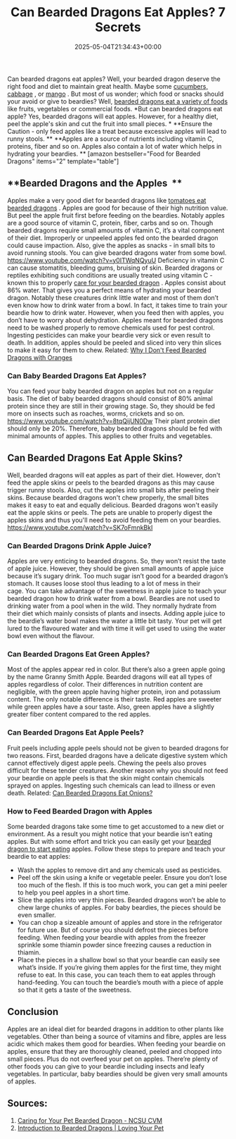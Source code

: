 ﻿---
layout: post
title: Can Bearded Dragons Eat Apples? 7 Secrets
date: '2025-05-04T21:34:43+00:00'
categories:
- Guide
- Lizard
tags: []
slug: /can-bearded-dragons-eat-apples/
lastmod: 2025-05-07T12:21:26+03:00
---

Can bearded dragons eat apples? Well, your bearded dragon deserve the right food and diet to maintain great health. Maybe some
[cucumbers,](https://pestpolicy.com/can-bearded-dragons-eat-cucumbers/)
[cabbage](https://pestpolicy.com/can-bearded-dragons-eat-cabbage/)
, or
[mango](https://pestpolicy.com/can-bearded-dragons-eat-mango/)
.
But most of us wonder; which food or snacks should your avoid or give to beardies? Well,
[bearded dragons eat a variety of foods](https://pestpolicy.com/what-do-bearded-dragons-eat/)
like fruits, vegetables or commercial foods.
*But can bearded dragons eat apple? Yes, bearded dragons will eat apples. However, for a healthy diet, peel the apple's skin and cut the fruit into small pieces. *
**Ensure the Caution - only feed apples like a treat because excessive apples will lead to runny stools. **
**Apples are a source of nutrients including vitamin C, proteins, fiber and so on. Apples also contain a lot of water which helps in hydrating your beardies. **
[amazon bestseller="Food for Bearded Dragons" items="2" template="table"]
## **Bearded Dragons and the Apples  **
Apples make a very good diet for bearded dragons like
[tomatoes eat bearded dragons](https://pestpolicy.com/can-bearded-dragons-eat-tomatoes/)
. Apples are good for because of their high nutrition value. But peel the apple fruit first before feeding on the beardies.
Notably apples are a good source of vitamin C, protein, fiber, carbs and so on. Though bearded dragons require small amounts of vitamin C, it’s a vital component of their diet.
Improperly or unpeeled apples fed onto the bearded dragon could cause impaction. Also, give the apples as snacks - in small bits to avoid running stools. You can give bearded dragons water from some bowl.
https://www.youtube.com/watch?v=y0ITWqNQyuU
Deficiency in vitamin C can cause stomatitis, bleeding gums, bruising of skin. Bearded dragons or reptiles exhibiting such conditions are usually treated using vitamin C - known this to properly
[care for your bearded dragon](http://www.animalplanet.com/pets/other-pets/bearded-dragon-stats-facts/)
.
Apples consist about 86% water. That gives you a perfect means of hydrating your bearded dragon. Notably these creatures drink little water and most of them don’t even know how to drink water from a bowl. In fact, it takes time to train your beardie how to drink water. However, when you feed then with apples, you don’t have to worry about dehydration.
Apples meant for bearded dragons need to be washed properly to remove chemicals used for pest control. Ingesting pesticides can make your beardie very sick or even result to death. In addition, apples should be peeled and sliced into very thin slices to make it easy for them to chew.
Related:
[Why I Don't Feed Bearded Dragons with Oranges](https://pestpolicy.com/can-bearded-dragons-eat-oranges/)
### **Can Baby Bearded Dragons Eat Apples?**
You can feed your baby bearded dragon on apples but not on a regular basis. The diet of baby bearded dragons should consist of 80% animal protein since they are still in their growing stage.
So, they should be fed more on insects such as roaches, worms, crickets and so on.
https://www.youtube.com/watch?v=8tqQijUN0Dw
Their plant protein diet should only be 20%. Therefore, baby bearded dragons should be fed with minimal amounts of apples. This applies to other fruits and vegetables.
## Can Bearded Dragons Eat Apple Skins?
Well, bearded dragons will eat apples as part of their diet. However, don't feed the apple skins or peels to the bearded dragons as this may cause trigger runny stools.
Also, cut the apples into small bits after peeling their skins. Because bearded dragons won't chew properly, the small bites makes it easy to eat and equally delicious.
Bearded dragons won't easily eat the apple skins or peels. The pets are unable to properly digest the apples skins and thus you'll need to avoid feeding them on your beardies.
https://www.youtube.com/watch?v=SK7oFmnkBkI
### **Can Bearded Dragons Drink Apple Juice?**
Apples are very enticing to bearded dragons. So, they won’t resist the taste of apple juice. However, they should be given small amounts of apple juice because it’s sugary drink.
Too much sugar isn’t good for a bearded dragon’s stomach. It causes loose stool thus leading to a lot of mess in their cage. You can take advantage of the sweetness in apple juice to teach your bearded dragon how to drink water from a bowl.
Beardies are not used to drinking water from a pool when in the wild. They normally hydrate from their diet which mainly consists of plants and insects.
Adding apple juice to the beardie’s water bowl makes the water a little bit tasty. Your pet will get lured to the flavoured water and with time it will get used to using the water bowl even without the flavour.
### **Can Bearded Dragons Eat Green Apples?**
Most of the apples appear red in color. But there’s also a green apple going by the name Granny Smith Apple. Bearded dragons will eat all types of apples regardless of color.
Their differences in nutrition content are negligible, with the green apple having higher protein, iron and potassium content.
The only notable difference is their taste. Red apples are sweeter while green apples have a sour taste. Also, green apples have a slightly greater fiber content compared to the red apples.
### **Can Bearded Dragons Eat Apple Peels?**
Fruit peels including apple peels should not be given to bearded dragons for two reasons. First, bearded dragons have a delicate digestive system which cannot effectively digest apple peels. Chewing the peels also proves difficult for these tender creatures.
Another reason why you should not feed your beardie on apple peels is that the skin might contain chemicals sprayed on apples. Ingesting such chemicals can lead to illness or even death.
Related:
[Can Bearded Dragons Eat Onions?](https://pestpolicy.com/can-bearded-dragons-eat-onions/)
### **How to Feed Bearded Dragon with Apples**
Some bearded dragons take some time to get accustomed to a new diet or environment. As a result you might notice that your beardie isn’t eating apples.
But with some effort and trick you can easily get your
[bearded dragon to start eating](https://pestpolicy.com/can-bearded-dragons-eat-mango/)
apples. Follow these steps to prepare and teach your beardie to eat apples:
- Wash the apples to remove dirt and any chemicals used as pesticides.
- Peel off the skin using a knife or vegetable peeler. Ensure you don’t lose too much of the flesh. If this is too much work, you can get a mini peeler to help you peel apples in a short time.
- Slice the apples into very thin pieces. Bearded dragons won’t be able to chew large chunks of apples. For baby beardies, the pieces should be even smaller.
- You can chop a sizeable amount of apples and store in the refrigerator for future use. But of course you should defrost the pieces before feeding. When feeding your beardie with apples from the freezer sprinkle some thiamin powder since freezing causes a reduction in thiamin.
- Place the pieces in a shallow bowl so that your beardie can easily see what’s inside.
If you’re giving them apples for the first time, they might refuse to eat. In this case, you can teach them to eat apples through hand-feeding. You can touch the beardie’s mouth with a piece of apple so that it gets a taste of the sweetness.
## **Conclusion**
Apples are an ideal diet for bearded dragons in addition to other plants like vegetables. Other than being a source of vitamins and fibre, apples are less acidic which makes them good for beardies.
When feeding your beardie on apples, ensure that they are thoroughly cleaned, peeled and chopped into small pieces. Plus do not overfeed your pet on apples.
There’re plenty of other foods you can give to your beardie including insects and leafy vegetables. In particular, baby beardies should be given very small amounts of apples.
## Sources:
1. [Caring for Your Pet Bearded Dragon - NCSU CVM](https://cvm.ncsu.edu/documents/caring-for-your-bearded-dragon/)
2. [Introduction to Bearded Dragons | Loving Your Pet](https://www.lovingyourpet.co.uk/bearded-dragons/introduction-to-bearded-dragons.php)